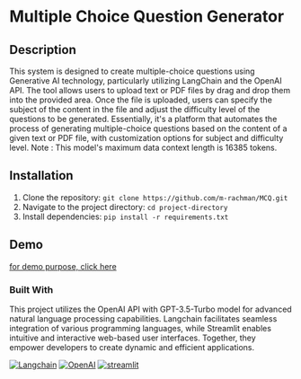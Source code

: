 # Multiple Choice Question Generator

## Description

This system is designed to create multiple-choice questions using Generative AI technology, particularly utilizing LangChain and the OpenAI API. The tool allows users to upload text or PDF files by drag and drop them into the provided area. Once the file is uploaded, users can specify the subject of the content in the file and adjust the difficulty level of the questions to be generated. Essentially, it's a platform that automates the process of generating multiple-choice questions based on the content of a given text or PDF file, with customization options for subject and difficulty level.
Note : This model's maximum data context length is 16385 tokens.

## Installation

1. Clone the repository: `git clone https://github.com/m-rachman/MCQ.git`
2. Navigate to the project directory: `cd project-directory`
3. Install dependencies: `pip install -r requirements.txt`

## Demo

[for demo purpose, click here ](https://huggingface.co/spaces/rachman/Multiple_Choice_Question_Generator#multiple-choice-question-generator)

### Built With

This project utilizes the OpenAI API with GPT-3.5-Turbo model for advanced natural language processing capabilities. Langchain facilitates seamless integration of various programming languages, while Streamlit enables intuitive and interactive web-based user interfaces. Together, they empower developers to create dynamic and efficient applications.

[![Langchain][Langchain]][Langchain-url]
[![OpenAI][OpenAI]][OpenAI-url]
[![streamlit][streamlit]][streamlit-url]




[Langchain]: https://res.cloudinary.com/practicaldev/image/fetch/s--S9d4oIdL--/c_limit%2Cf_auto%2Cfl_progressive%2Cq_auto%2Cw_800/https://dev-to-uploads.s3.amazonaws.com/uploads/articles/x2zkntkazv4yzt0nzf9j.png
[Langchain-url]: https://www.langchain.com/
[OpenAI]: https://freelogopng.com/images/all_img/1681142315open-ai-logo.png
[OpenAI-url]: https://openai.com/
[streamlit]: https://seeklogo.com/images/S/streamlit-logo-B405F7E2FC-seeklogo.com.png
[streamlit-url]: https://vuejs.org/
